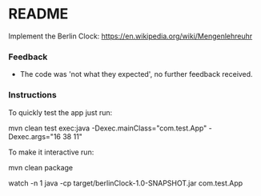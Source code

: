 # README #

Implement the Berlin Clock: https://en.wikipedia.org/wiki/Mengenlehreuhr

### Feedback ###

* The code was 'not what they expected', no further feedback received.

### Instructions ###

To quickly test the app just run:

mvn clean test exec:java -Dexec.mainClass="com.test.App" -Dexec.args="16 38 11"

To make it interactive run:

mvn clean package

watch -n 1 java -cp target/berlinClock-1.0-SNAPSHOT.jar com.test.App

